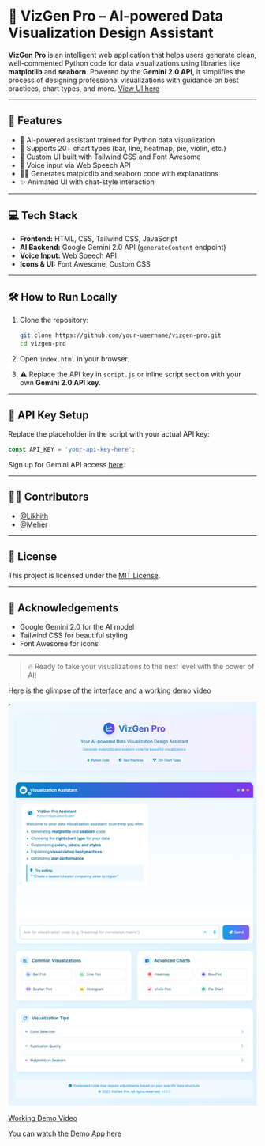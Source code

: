 # 🚀 VizGen Pro – AI-powered Data Visualization Design Assistant

**VizGen Pro** is an intelligent web application that helps users generate clean, well-commented Python code for data visualizations using libraries like **matplotlib** and **seaborn**. Powered by the **Gemini 2.0 API**, it simplifies the process of designing professional visualizations with guidance on best practices, chart types, and more. [View UI here](https://meher450.github.io/VizGen/VizGen.html)

---

## 🧠 Features

- 🎯 AI-powered assistant trained for Python data visualization
- 🧰 Supports 20+ chart types (bar, line, heatmap, pie, violin, etc.)
- 🎨 Custom UI built with Tailwind CSS and Font Awesome
- 🎤 Voice input via Web Speech API
- 🧑‍💻 Generates matplotlib and seaborn code with explanations
- ✨ Animated UI with chat-style interaction

---

## 💻 Tech Stack

- **Frontend:** HTML, CSS, Tailwind CSS, JavaScript  
- **AI Backend:** Google Gemini 2.0 API (`generateContent` endpoint)  
- **Voice Input:** Web Speech API  
- **Icons & UI:** Font Awesome, Custom CSS

---

## 🛠️ How to Run Locally

1. Clone the repository:
   ```bash
   git clone https://github.com/your-username/vizgen-pro.git
   cd vizgen-pro
   ```

2. Open `index.html` in your browser.

3. ⚠️ Replace the API key in `script.js` or inline script section with your own **Gemini 2.0 API key**.

---

## 🔐 API Key Setup

Replace the placeholder in the script with your actual API key:

```javascript
const API_KEY = 'your-api-key-here';
```

Sign up for Gemini API access [here](https://makersuite.google.com/).

---

## 👨‍💻 Contributors

- [@Likhith](https://github.com/Likhith001)
- [@Meher](https://github.com/meher450) 

---

## 📄 License

This project is licensed under the [MIT License](LICENSE).

---

## 🙌 Acknowledgements

- Google Gemini 2.0 for the AI model
- Tailwind CSS for beautiful styling
- Font Awesome for icons

---

> 🔥 Ready to take your visualizations to the next level with the power of AI!

Here is the glimpse of the interface and a working demo video

![UI](Demo/VizGen.png)

[Working Demo Video](./Demo/)

[You can watch the Demo App here](https://meher450.github.io/VizGen/VizGen.html)
```
